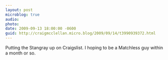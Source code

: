 ```yaml
---
layout: post
microblog: true
audio: 
photo: 
date: 2009-09-13 18:00:00 -0600
guid: http://craigmcclellan.micro.blog/2009/09/14/t3990939372.html
---
```

Putting the Stangray up on Craigslist. I hoping to be a Matchless guy within a month or so.
